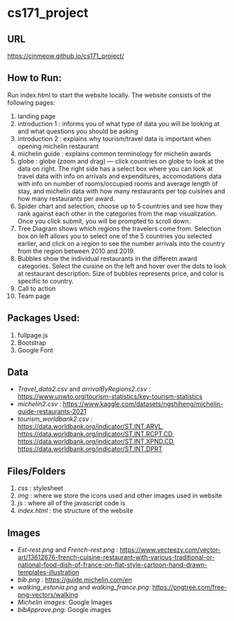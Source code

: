# cs171_project

## URL
https://cinmeow.github.io/cs171_project/

## How to Run: 
Run index.html to start the website locally. The website consists of the following pages: 

1. landing page
2. introduction 1 : informs you of what type of data you will be looking at and what questions you should be asking
3. introduction 2 : explains why tourism/travel data is important when opening michelin restaurant
4. michelin guide : explains common terminology for michelin awards
5. globe : globe (zoom and drag) — click countries on globe to look at the data on right. The right side has a select box where you can look at travel data with info on arrivals and expenditures, accomodations data with info on number of rooms/occupied rooms and average length of stay, and michelin data with how many restaurants per top cuisines and how many restaurants per award.
6. Spider chart and selection, choose up to 5 countries and see how they rank against each other in the categories from the map visualization. Once you click submit, you will be prompted to scroll down.
7. Tree Diagram shows which regions the travelers come from. Selection box on left allows you to select one of the 5 countries you selected earlier, and click on a region to see the number arrivals into the country from the region between 2010 and 2019.
8. Bubbles show the individual restaurants in the differetn award categories. Select the cuisine on the left and hover over the dots to look at restaurant description. Size of bubbles represents price, and color is specific to country.
9. Call to action
10. Team page

## Packages Used: 
1. fullpage.js
2. Bootstrap
3. Google Font

## Data
* _Travel_data2.csv_ and _arrivalByRegions2.csv_ : https://www.unwto.org/tourism-statistics/key-tourism-statistics
* _michelin2.csv_ : https://www.kaggle.com/datasets/ngshiheng/michelin-guide-restaurants-2021
* _tourism_worldbank2.csv_ : https://data.worldbank.org/indicator/ST.INT.ARVL, https://data.worldbank.org/indicator/ST.INT.RCPT.CD,
https://data.worldbank.org/indicator/ST.INT.XPND.CD, https://data.worldbank.org/indicator/ST.INT.DPRT


## Files/Folders
1. _css_ : stylesheet
2. _img_ : where we store the icons used and other images used in website
3. _js_ : where all of the javascript code is
4. _index.html_ : the structure of the website

## Images
* _Est-rest.png_ and _French-rest.png_ : https://www.vecteezy.com/vector-art/13612676-french-cuisine-restaurant-with-various-traditional-or-national-food-dish-of-france-on-flat-style-cartoon-hand-drawn-templates-illustration
* _bib.png_ : https://guide.michelin.com/en
* _walking_estonia.png_ and _walking_france.png_: https://pngtree.com/free-png-vectors/walking
* _Michelin images_: Google Images
* _bibApprove.png_: Google images 
